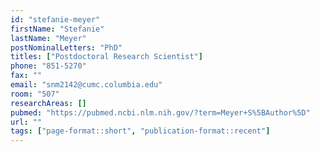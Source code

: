 ```yaml
---
id: "stefanie-meyer"
firstName: "Stefanie"
lastName: "Meyer"
postNominalLetters: "PhD"
titles: ["Postdoctoral Research Scientist"]
phone: "851-5270"
fax: ""
email: "snm2142@cumc.columbia.edu"
room: "507"
researchAreas: []
pubmed: "https://pubmed.ncbi.nlm.nih.gov/?term=Meyer+S%5BAuthor%5D"
url: ""
tags: ["page-format::short", "publication-format::recent"]
---
```

